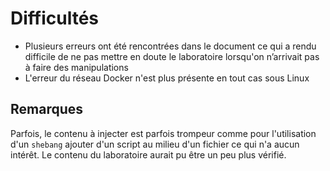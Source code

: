 # Difficultés

- Plusieurs erreurs ont été rencontrées dans le document ce qui a rendu difficile de ne pas mettre en doute le laboratoire lorsqu'on n’arrivait pas à faire des manipulations
- L'erreur du réseau Docker n'est plus présente en tout cas sous Linux

## Remarques

Parfois, le contenu à injecter est parfois trompeur comme pour l'utilisation d'un `shebang` ajouter d'un script au milieu d'un fichier ce qui n'a aucun intérêt.
Le contenu du laboratoire aurait pu être un peu plus vérifié.
